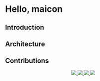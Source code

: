 # Hello, maicon


## Introduction


## Architecture


## Contributions

<p align="center"> 
  <a href='' target="_blank">
     <img src="https://img.shields.io/badge/Github-000000?style=flat-square&logo=Github&logoColor=white"/>
  </a>
  <a href='' target="_blank">
     <img src="https://img.shields.io/badge/Github-000000?style=flat-square&logo=Github&logoColor=white"/>
  </a>
  <a href='' target="_blank">
     <img src="https://img.shields.io/badge/Github-000000?style=flat-square&logo=Github&logoColor=white"/>
  </a>
  <a href='' target="_blank">
     <img src="https://img.shields.io/badge/Github-000000?style=flat-square&logo=Github&logoColor=white"/>
  </a>
</p>
